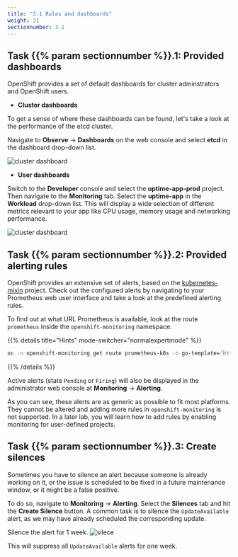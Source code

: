 ```yaml
---
title: "3.1 Rules and dashboards"
weight: 31
sectionnumber: 3.1
---
```


## Task {{% param sectionnumber %}}.1: Provided dashboards

OpenShift provides a set of default dashboards for cluster adminstrators and OpenShift users.

* **Cluster dashboards**

To get a sense of where these dashboards can be found, let's take a look at the performance of the etcd cluster.

Navigate to **Observe** -> **Dashboards** on the web console and select **etcd** in the dashboard drop-down list.

![cluster dashboard](../cluster-dashboard.png)

* **User dashboards**

Switch to the **Developer** console and select the **uptime-app-prod** project. Then navigate to the **Monitoring** tab. Select the **uptime-app** in the **Workload** drop-down list. This will display a wide selection of different metrics relevant to your app like CPU usage, memory usage and networking performance.

![cluster dashboard](../user-dashboard.png)


## Task {{% param sectionnumber %}}.2: Provided alerting rules

OpenShift provides an extensive set of alerts, based on the [kubernetes-mixin](https://github.com/kubernetes-monitoring/kubernetes-mixin) project. Check out the configured alerts by navigating to your Prometheus web user interface and take a look at the predefined alerting rules.

To find out at what URL Prometheus is available, look at the route `prometheus` inside the `openshift-monitoring` namespace.

{{% details title="Hints" mode-switcher="normalexpertmode" %}}

```bash
oc -n openshift-monitoring get route prometheus-k8s -o go-template='https://{{ .spec.host }}/alerts{{ "\n" }}'
```

{{% /details %}}

Active alerts (state `Pending` or `Firing`) will also be displayed in the administrator web console at **Monitoring** -> **Alerting**.

As you can see, these alerts are as generic as possible to fit most platforms. They cannot be altered and adding more rules in `openshift-monitoring` is not supported. In a later lab, you will learn how to add rules by enabling monitoring for user-defined projects.


## Task {{% param sectionnumber %}}.3: Create silences

Sometimes you have to silence an alert because someone is already working on it, or the issue is scheduled to be fixed in a future maintenance window, or it might be a false positive.

To do so, navigate to **Monitoring** -> **Alerting**. Select the **Silences** tab and hit the **Create Silence** button. A common task is to silence the `UpdateAvailable` alert, as we may have already scheduled the corresponding update.

Silence the alert for 1 week.
![silece](../create-silence.png)

This will suppress all `UpdateAvailable` alerts for one week.
